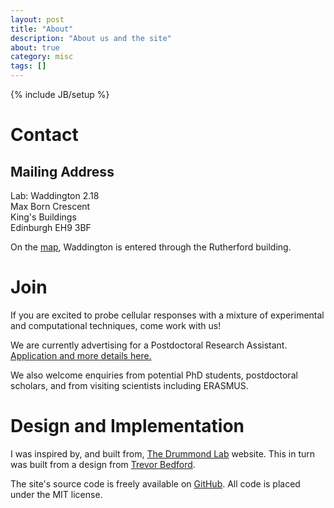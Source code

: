```yaml
---
layout: post
title: "About"
description: "About us and the site"
about: true
category: misc
tags: []
---
```

{% include JB/setup %}

<a name="contact"></a>

# Contact

## Mailing Address
Lab: Waddington 2.18 <br/>
Max Born Crescent <br/>
King's Buildings <br/>
Edinburgh EH9 3BF

On the [map], Waddington is entered through the Rutherford building.

[map]: https://www.google.co.uk/maps/place/C.H.+Waddington+Building,+The+University+of+Edinburgh/@55.9216313,-3.1723127,17z/data=!3m1!4b1!4m5!3m4!1s0x4887b89e8acf13ab:0xa67386c0f0ce3b2d!8m2!3d55.9216283!4d-3.170124

<a name="join"></a>

# Join

If you are excited to probe cellular responses with a mixture of experimental and computational techniques, come work with us! 

We are currently advertising for a Postdoctoral Research Assistant. [Application and more details here.](https://www.vacancies.ed.ac.uk/pls/corehrrecruit/erq_jobspec_version_4.jobspec?p_id=042479)

We also welcome enquiries from potential PhD students, postdoctoral scholars, and from visiting scientists including ERASMUS.



# Design and Implementation

I was inspired by, and built from, [The Drummond Lab](http://drummondlab.org/about.html) website. This in turn was built from a design from [Trevor Bedford]( http://bedford.io/team/trevor-bedford/).

The site's source code is freely available on [GitHub]. All code is placed under the MIT license.

[Trevor Bedford]: http://bedford.io/team/trevor-bedford/
[1]: http://bedford.io
[public]: http://bedford.io/misc/about/
[Jekyll Bootstrap]: http://jekyllbootstrap.com
[GitHub Pages]: https://pages.github.com/
[GitHub]: http://github.com/
[Less]: http://lesscss.org/
[Sass]: http://sass-lang.com/
[Google Fonts]: http://www.google.com/fonts
[Open Sans]: https://www.google.com/fonts/specimen/Open+Sans

